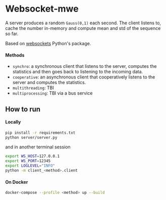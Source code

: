 # Websocket-mwe
A server produces a random `Gauss(0,1)` each second. The client listens to,
cache the number in-memory and compute mean and std of the sequence so far.

Based on [websockets](https://github.com/python-websockets/websockets) Python's package.

#### Methods
* `synchro`: a synchronous client that listens to the server, computes
the statistics and then goes back to listening to the incoming data.
* `cooperative`: an asynchronous client that cooperatively listens to the
server and computes the statistics.
* `multithreading`: TBI
* `multiprocessing`: TBI via a bus service

## How to run

#### Locally
```bash
pip install -r requirements.txt
python server/server.py
```
and in another terminal session
```bash
export WS_HOST=127.0.0.1
export WS_PORT=12345
export LOGLEVEL="INFO"
python -m client_<method>.client
```

#### On Docker
```bash
docker-compose --profile <method> up --build
```
